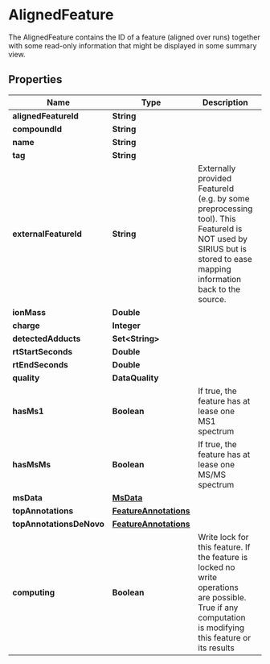 

# AlignedFeature

The AlignedFeature contains the ID of a feature (aligned over runs) together with some read-only information  that might be displayed in some summary view.

## Properties

| Name | Type | Description | Notes |
|------------ | ------------- | ------------- | -------------|
|**alignedFeatureId** | **String** |  |  [optional] |
|**compoundId** | **String** |  |  [optional] |
|**name** | **String** |  |  [optional] |
|**tag** | **String** |  |  [optional] |
|**externalFeatureId** | **String** | Externally provided FeatureId (e.g. by some preprocessing tool).  This FeatureId is NOT used by SIRIUS but is stored to ease mapping information back to the source. |  [optional] |
|**ionMass** | **Double** |  |  [optional] |
|**charge** | **Integer** |  |  |
|**detectedAdducts** | **Set&lt;String&gt;** |  |  |
|**rtStartSeconds** | **Double** |  |  [optional] |
|**rtEndSeconds** | **Double** |  |  [optional] |
|**quality** | **DataQuality** |  |  [optional] |
|**hasMs1** | **Boolean** | If true, the feature has at lease one MS1 spectrum |  [optional] |
|**hasMsMs** | **Boolean** | If true, the feature has at lease one MS/MS spectrum |  [optional] |
|**msData** | [**MsData**](MsData.md) |  |  [optional] |
|**topAnnotations** | [**FeatureAnnotations**](FeatureAnnotations.md) |  |  [optional] |
|**topAnnotationsDeNovo** | [**FeatureAnnotations**](FeatureAnnotations.md) |  |  [optional] |
|**computing** | **Boolean** | Write lock for this feature. If the feature is locked no write operations are possible.  True if any computation is modifying this feature or its results |  [optional] |



